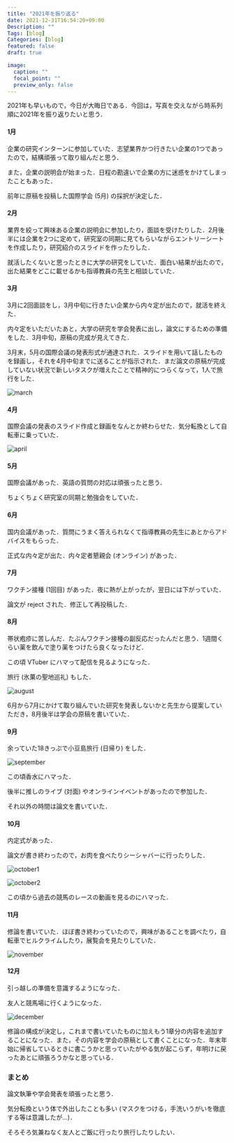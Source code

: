 ```yaml
---
title: "2021年を振り返る"
date: 2021-12-31T16:54:20+09:00
Description: ""
Tags: [blog]
Categories: [blog]
featured: false
draft: true

image:
  caption: ""
  focal_point: ""
  preview_only: false
---
```



2021年も早いもので，今日が大晦日である．今回は，写真を交えながら時系列順に2021年を振り返りたいと思う．

#### 1月
企業の研究インターンに参加していた．志望業界かつ行きたい企業の1つであったので，結構頑張って取り組んだと思う．

また，企業の説明会が始まった．日程の勘違いで企業の方に迷惑をかけてしまったこともあった．

前年に原稿を投稿した国際学会 (5月) の採択が決定した．

#### 2月
業界を絞って興味ある企業の説明会に参加したり，面談を受けたりした．2月後半には企業を2つに定めて，研究室の同期に見てもらいながらエントリーシートを作成したり，研究紹介のスライドを作ったりした．

就活したくないと思ったときに大学の研究をしていた．面白い結果が出たので，出た結果をどこに載せるかも指導教員の先生と相談していた．

#### 3月
3月に2回面談をし，3月中旬に行きたい企業から内々定が出たので，就活を終えた．

内々定をいただいたあと，大学の研究を学会発表に出し，論文にするための準備をした．3月中旬，原稿の完成が見えてきた．

3月末，5月の国際会議の発表形式が通達された．スライドを用いて話したものを録画し，それを4月中旬までに送ることが指示された．まだ論文の原稿が完成していない状況で新しいタスクが増えたことで精神的につらくなって，1人で旅行をした．

![march](./DSC_0206.JPG "旅行の写真")

#### 4月
国際会議の発表のスライド作成と録画をなんとか終わらせた．気分転換として自転車に乗っていた．

![april](./DSC_0230.JPG "自転車でヒルクライム")

#### 5月
国際会議があった．英語の質問の対応は頑張ったと思う．

ちょくちょく研究室の同期と勉強会をしていた．

#### 6月
国内会議があった．質問にうまく答えられなくて指導教員の先生にあとからアドバイスをもらった．

正式な内々定が出た．内々定者懇親会 (オンライン) があった．

#### 7月
ワクチン接種 (1回目) があった．夜に熱が上がったが，翌日には下がっていた．

論文が reject された．修正して再投稿した．

#### 8月
帯状疱疹に苦しんだ．たぶんワクチン接種の副反応だったんだと思う．1週間くらい薬を飲んで塗り薬をつけたら良くなったけど．

この頃 VTuber にハマって配信を見るようになった．

旅行 (氷菓の聖地巡礼) もした．

![august](IMG_0610.JPG "聖地巡礼")

6月から7月にかけて取り組んでいた研究を発表しないかと先生から提案していただき，8月後半は学会の原稿を書いていた．

#### 9月
余っていた18きっぷで小豆島旅行 (日帰り) をした．

![september](IMG_0702.JPG "小豆島旅行")

この頃香水にハマった．

後半に推しのライブ (対面) やオンラインイベントがあったので参加した．

それ以外の時間は論文を書いていた．

#### 10月
内定式があった．

論文が書き終わったので，お肉を食べたりシーシャバーに行ったりした．

![october1](IMG_0842.JPG "1人焼き肉")

![october2](IMG_0864.JPG "シーシャバー")

この頃から過去の競馬のレースの動画を見るのにハマった．

#### 11月
修論を書いていた．ほぼ書き終わっていたので，興味があることを調べたり，自転車でヒルクライムしたり，展覧会を見たりしていた．

![november](IMG_0938.JPG "紅葉")

#### 12月
引っ越しの準備を意識するようになった．

友人と競馬場に行くようになった．

![december](IMG_1106.JPG "競馬場")

修論の構成が決定し，これまで書いていたものに加えもう1章分の内容を追加することになった．また，その内容を学会の原稿として書くことになった．年末年始に帰省しているときに書こうかと思っていたがやる気が起こらず，年明けに戻ったあとに頑張ろうかなと思っている．

### まとめ
論文執筆や学会発表を頑張ったと思う．

気分転換という体で外出したことも多い (マスクをつける，手洗いうがいを徹底する等は意識したが...)．

そろそろ気兼ねなく友人とご飯に行ったり旅行したりしたい．